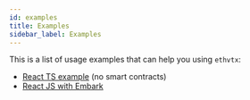 ```yaml
---
id: examples
title: Examples
sidebar_label: Examples
---
```


This is a list of usage examples that can help you using `ethvtx`:

* [React TS example](https://github.com/mortimr/ethvtx/tree/develop/examples) (no smart contracts)
* [React JS with Embark](https://github.com/mortimr/ethvtx_embark)

